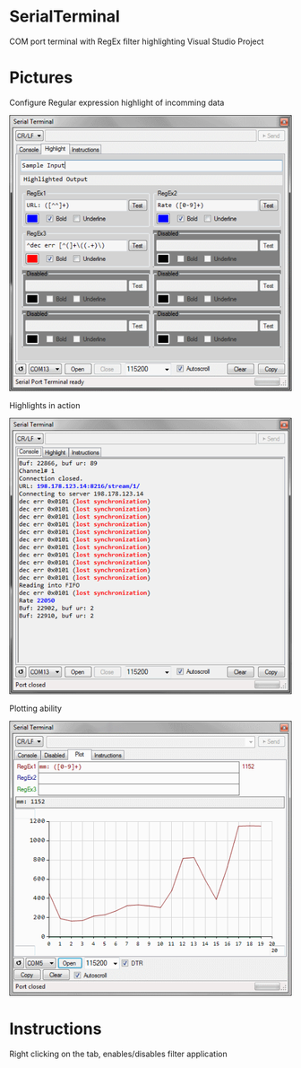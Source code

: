 # SerialTerminal
COM port terminal with RegEx filter highlighting
Visual Studio Project

# Pictures
Configure Regular expression highlight of incomming data

![Picture2](pics/pic2.png)


Highlights in action

![Picture1](pics/pic1.png)

Plotting ability

![Picture3](pics/pic3.png)


# Instructions

Right clicking on the tab, enables/disables filter application

